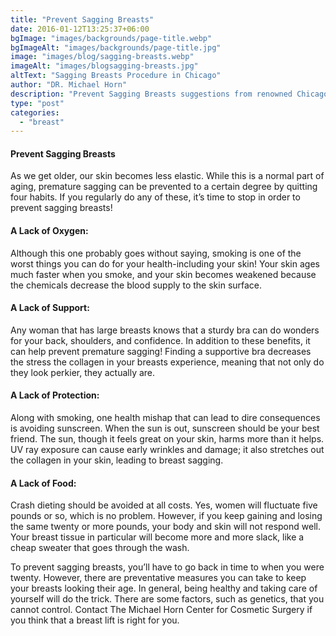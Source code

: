 ```yaml
---
title: "Prevent Sagging Breasts"
date: 2016-01-12T13:25:37+06:00
bgImage: "images/backgrounds/page-title.webp"
bgImageAlt: "images/backgrounds/page-title.jpg"
image: "images/blog/sagging-breasts.webp"
imageAlt: "images/blogsagging-breasts.jpg"
altText: "Sagging Breasts Procedure in Chicago"
author: "DR. Michael Horn"
description: "Prevent Sagging Breasts suggestions from renowned Chicago breast implant surgeon, Dr. Micheal Horn M.D."
type: "post"
categories: 
  - "breast"
---
```


#### Prevent Sagging Breasts

As we get older, our skin becomes less elastic. While this is a normal part of aging, premature sagging can be prevented to a certain degree by quitting four habits. If you regularly do any of these, it’s time to stop in order to prevent sagging breasts!

#### A Lack of Oxygen: 
Although this one probably goes without saying, smoking is one of the worst things you can do for your health-including your skin! Your skin ages much faster when you smoke, and your skin becomes weakened because the chemicals decrease the blood supply to the skin surface.

#### A Lack of Support: 
Any woman that has large breasts knows that a sturdy bra can do wonders for your back, shoulders, and confidence. In addition to these benefits, it can help prevent premature sagging! Finding a supportive bra decreases the stress the collagen in your breasts experience, meaning that not only do they look perkier, they actually are.

#### A Lack of Protection: 
Along with smoking, one health mishap that can lead to dire consequences is avoiding sunscreen. When the sun is out, sunscreen should be your best friend. The sun, though it feels great on your skin, harms more than it helps. UV ray exposure can cause early wrinkles and damage; it also stretches out the collagen in your skin, leading to breast sagging.

#### A Lack of Food: 
Crash dieting should be avoided at all costs. Yes, women will fluctuate five pounds or so, which is no problem. However, if you keep gaining and losing the same twenty or more pounds, your body and skin will not respond well. Your breast tissue in particular will become more and more slack, like a cheap sweater that goes through the wash.

To prevent sagging breasts, you’ll have to go back in time to when you were twenty. However, there are preventative measures you can take to keep your breasts looking their age. In general, being healthy and taking care of yourself will do the trick. There are some factors, such as genetics, that you cannot control. Contact The Michael Horn Center for Cosmetic Surgery if you think that a breast lift is right for you.